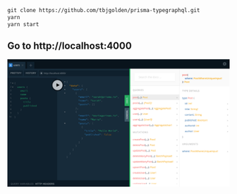 ```
git clone https://github.com/tbjgolden/prisma-typegraphql.git
yarn
yarn start
```

## Go to http://localhost:4000

![](screenshot.png)
